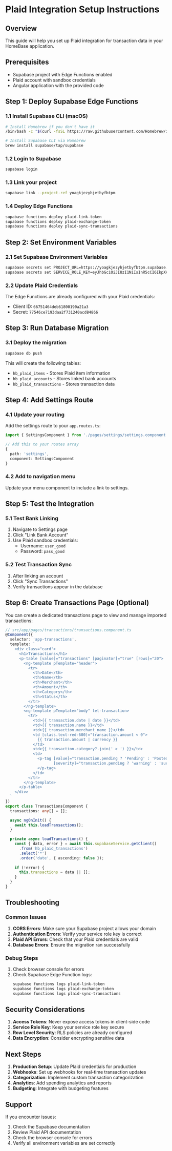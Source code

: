 # Plaid Integration Setup Instructions

## Overview
This guide will help you set up Plaid integration for transaction data in your HomeBase application.

## Prerequisites
- Supabase project with Edge Functions enabled
- Plaid account with sandbox credentials
- Angular application with the provided code

## Step 1: Deploy Supabase Edge Functions

### 1.1 Install Supabase CLI (macOS)
```bash
# Install Homebrew if you don't have it
/bin/bash -c "$(curl -fsSL https://raw.githubusercontent.com/Homebrew/install/HEAD/install.sh)"

# Install Supabase CLI via Homebrew
brew install supabase/tap/supabase
```

### 1.2 Login to Supabase
```bash
supabase login
```

### 1.3 Link your project
```bash
supabase link --project-ref yoagkjezyhjetbyfbtpm
```

### 1.4 Deploy Edge Functions
```bash
supabase functions deploy plaid-link-token
supabase functions deploy plaid-exchange-token
supabase functions deploy plaid-sync-transactions
```

## Step 2: Set Environment Variables

### 2.1 Set Supabase Environment Variables
```bash
supabase secrets set PROJECT_URL=https://yoagkjezyhjetbyfbtpm.supabase.co
supabase secrets set SERVICE_ROLE_KEY=eyJhbGciOiJIUzI1NiIsInR5cCI6IkpXVCJ9.eyJpc3MiOiJzdXBhYmFzZSIsInJlZiI6InlvYWdramV6eWhqZXRieWZidHBtIiwicm9sZSI6InNlcnZpY2Vfcm9sZSIsImlhdCI6MTY3NjA0OTU1MCwiZXhwIjoxOTkxNjI1NTUwfQ.7WjZZTj-x9YQh2faOeNWt4lhipPHjzl3HdrBlb18Oh8
```

### 2.2 Update Plaid Credentials
The Edge Functions are already configured with your Plaid credentials:
- Client ID: `66751464deb61800190a21a3`
- Secret: `77546ce7193daa2f731240acd84866`

## Step 3: Run Database Migration

### 3.1 Deploy the migration
```bash
supabase db push
```

This will create the following tables:
- `hb_plaid_items` - Stores Plaid item information
- `hb_plaid_accounts` - Stores linked bank accounts
- `hb_plaid_transactions` - Stores transaction data

## Step 4: Add Settings Route

### 4.1 Update your routing
Add the settings route to your `app.routes.ts`:

```typescript
import { SettingsComponent } from './pages/settings/settings.component';

// Add this to your routes array
{
  path: 'settings',
  component: SettingsComponent
}
```

### 4.2 Add to navigation menu
Update your menu component to include a link to settings.

## Step 5: Test the Integration

### 5.1 Test Bank Linking
1. Navigate to Settings page
2. Click "Link Bank Account"
3. Use Plaid sandbox credentials:
   - Username: `user_good`
   - Password: `pass_good`

### 5.2 Test Transaction Sync
1. After linking an account
2. Click "Sync Transactions"
3. Verify transactions appear in the database

## Step 6: Create Transactions Page (Optional)

You can create a dedicated transactions page to view and manage imported transactions:

```typescript
// src/app/pages/transactions/transactions.component.ts
@Component({
  selector: 'app-transactions',
  template: `
    <div class="card">
      <h1>Transactions</h1>
      <p-table [value]="transactions" [paginator]="true" [rows]="20">
        <ng-template pTemplate="header">
          <tr>
            <th>Date</th>
            <th>Name</th>
            <th>Merchant</th>
            <th>Amount</th>
            <th>Category</th>
            <th>Status</th>
          </tr>
        </ng-template>
        <ng-template pTemplate="body" let-transaction>
          <tr>
            <td>{{ transaction.date | date }}</td>
            <td>{{ transaction.name }}</td>
            <td>{{ transaction.merchant_name }}</td>
            <td [class.text-red-600]="transaction.amount < 0">
              {{ transaction.amount | currency }}
            </td>
            <td>{{ transaction.category?.join(' > ') }}</td>
            <td>
              <p-tag [value]="transaction.pending ? 'Pending' : 'Posted'" 
                     [severity]="transaction.pending ? 'warning' : 'success'">
              </p-tag>
            </td>
          </tr>
        </ng-template>
      </p-table>
    </div>
  `
})
export class TransactionsComponent {
  transactions: any[] = [];

  async ngOnInit() {
    await this.loadTransactions();
  }

  private async loadTransactions() {
    const { data, error } = await this.supabaseService.getClient()
      .from('hb_plaid_transactions')
      .select('*')
      .order('date', { ascending: false });
    
    if (!error) {
      this.transactions = data || [];
    }
  }
}
```

## Troubleshooting

### Common Issues

1. **CORS Errors**: Make sure your Supabase project allows your domain
2. **Authentication Errors**: Verify your service role key is correct
3. **Plaid API Errors**: Check that your Plaid credentials are valid
4. **Database Errors**: Ensure the migration ran successfully

### Debug Steps

1. Check browser console for errors
2. Check Supabase Edge Function logs:
   ```bash
   supabase functions logs plaid-link-token
   supabase functions logs plaid-exchange-token
   supabase functions logs plaid-sync-transactions
   ```

## Security Considerations

1. **Access Tokens**: Never expose access tokens in client-side code
2. **Service Role Key**: Keep your service role key secure
3. **Row Level Security**: RLS policies are already configured
4. **Data Encryption**: Consider encrypting sensitive data

## Next Steps

1. **Production Setup**: Update Plaid credentials for production
2. **Webhooks**: Set up webhooks for real-time transaction updates
3. **Categorization**: Implement custom transaction categorization
4. **Analytics**: Add spending analytics and reports
5. **Budgeting**: Integrate with budgeting features

## Support

If you encounter issues:
1. Check the Supabase documentation
2. Review Plaid API documentation
3. Check the browser console for errors
4. Verify all environment variables are set correctly 